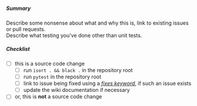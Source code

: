 ##### Summary 

Describe some nonsense about what and why this is, link to existing issues or pull requests.  
Describe what testing you've done other than unit tests.

##### Checklist

* [ ] this is a source code change
  * [ ] run `isort . && black .` in the repository root
  * [ ] run `pytest` in the repository root
  * [ ] link to issue being fixed using a [_fixes keyword_](https://docs.github.com/en/github/managing-your-work-on-github/linking-a-pull-request-to-an-issue), if such an issue exists
  * [ ] update the wiki documentation if necessary
* [ ] or, this is **not** a source code change
